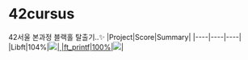 # 42cursus
42서울 본과정 블랙홀 탈출기..✨
|Project|Score|Summary|
|----|----|----|
|Libft|104%|<a href="https://poised-rhubarb-f9e.notion.site/Libft-6b6d85dadcbe48d89b48cabd956b10e0" target="_blank"><img src="https://img.shields.io/badge/Notion-000000?style=plastic&logo=Notion&logoColor=white"/>|
|ft_printf|100%|<a href="https://poised-rhubarb-f9e.notion.site/ft_printf-f89f5870bbfe4e26b47bc2995362c26e" target="_blank"><img src="https://img.shields.io/badge/Notion-000000?style=plastic&logo=Notion&logoColor=white"/>|
